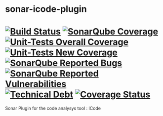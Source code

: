 sonar-icode-plugin
===========
[![Build Status](https://travis-ci.org/AT-NicolasMetivier/sonar-icode-plugin.svg?branch=master)](https://travis-ci.org/AT-NicolasMetivier/sonar-icode-plugin)
[![SonarQube Coverage](https://sonarcloud.io/api/badges/gate?key=com.ateno.sonar%3Asonar-test-plugin)](https://sonarcloud.io/dashboard?id=com.ateno.sonar%3Asonar-test-plugin)
[![Unit-Tests Overall Coverage](https://sonarcloud.io/api/badges/measure?key=org.sonar:sonar-test-plugin&metric=coverage&template=FLAT)](https://sonarcloud.io/dashboard?id=com.ateno.sonar%3Asonar-test-plugin)
[![Unit-Tests New Coverage](https://sonarcloud.io/api/badges/measure?key=org.sonar:sonar-test-plugin&metric=new_coverage&template=FLAT)](https://sonarcloud.io/dashboard?id=com.ateno.sonar%3Asonar-test-plugin)
[![SonarQube Reported Bugs](https://sonarcloud.io/api/badges/measure?key=org.sonar:sonar-test-plugin&metric=bugs&template=FLAT)](https://sonarcloud.io/dashboard?id=com.ateno.sonar%3Asonar-test-plugin)
[![SonarQube Reported Vulnerabilities](https://sonarcloud.io/api/badges/measure?key=org.sonar:sonar-test-plugin&metric=vulnerabilities&template=FLAT)](https://sonarcloud.io/dashboard?id=com.ateno.sonar%3Asonar-test-plugin)
[![Technical Debt](https://sonarcloud.io/api/badges/measure?key=org.sonar:sonar-test-plugin&metric=sqale_debt_ratio&template=FLAT)](https://sonarcloud.io/dashboard?id=com.ateno.sonar%3Asonar-test-plugin)
[![Coverage Status](https://coveralls.io/repos/github/AT-NicolasMetivier/sonar-test-plugin/badge.svg)](https://coveralls.io/github/AT-NicolasMetivier/sonar-test-plugin)
==========
Sonar Plugin for the code analysys tool : ICode
